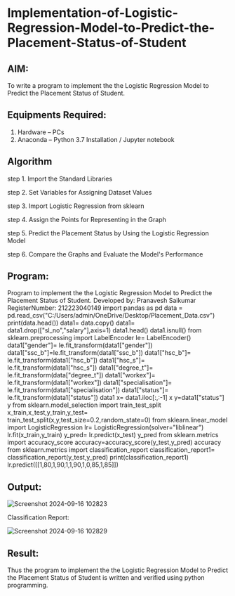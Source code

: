 # Implementation-of-Logistic-Regression-Model-to-Predict-the-Placement-Status-of-Student

## AIM:
To write a program to implement the the Logistic Regression Model to Predict the Placement Status of Student.

## Equipments Required:
1. Hardware – PCs
2. Anaconda – Python 3.7 Installation / Jupyter notebook

## Algorithm
step 1. Import the Standard Libraries 

step 2. Set Variables for Assigning Dataset Values

step 3. Import Logistic Regression from sklearn

step 4. Assign the Points for Representing in the Graph 

step 5. Predict the Placement Status by Using the Logistic Regression Model

step 6. Compare the Graphs and Evaluate the Model's Performance

## Program:

Program to implement the the Logistic Regression Model to Predict the Placement Status of Student.
Developed by: Pranavesh Saikumar
RegisterNumber: 212223040149 
import pandas as pd
data = pd.read_csv("C:/Users/admin/OneDrive/Desktop/Placement_Data.csv")
print(data.head())
data1= data.copy()
data1= data1.drop(["sl_no","salary"],axis=1)
data1.head()
data1.isnull()
from sklearn.preprocessing import LabelEncoder
le= LabelEncoder()
data1["gender"]= le.fit_transform(data1["gender"])
data1["ssc_b"]=le.fit_transform(data1["ssc_b"])
data1["hsc_b"]= le.fit_transform(data1["hsc_b"])
data1["hsc_s"]= le.fit_transform(data1["hsc_s"])
data1["degree_t"]= le.fit_transform(data["degree_t"])
data1["workex"]= le.fit_transform(data1["workex"])
data1["specialisation"]= le.fit_transform(data1["specialisation"])
data1["status"]= le.fit_transform(data1["status"])
data1
x= data1.iloc[:,:-1]
x
y=data1["status"]
y
from sklearn.model_selection import train_test_split
x_train,x_test,y_train,y_test= train_test_split(x,y,test_size=0.2,random_state=0)
from sklearn.linear_model import LogisticRegression
lr= LogisticRegression(solver="liblinear")
lr.fit(x_train,y_train)
y_pred= lr.predict(x_test)
y_pred
from sklearn.metrics import accuracy_score
accuracy=accuracy_score(y_test,y_pred)
accuracy
from sklearn.metrics import classification_report
classification_report1= classification_report(y_test,y_pred)
print(classification_report1)
lr.predict([[1,80,1,90,1,1,90,1,0,85,1,85]])


## Output:
![Screenshot 2024-09-16 102823](https://github.com/user-attachments/assets/dbcdd5fb-bccf-43c7-a7f3-1f8b3715e341)

Classification Report:

![Screenshot 2024-09-16 102829](https://github.com/user-attachments/assets/cf3d9c79-fd9d-4ea5-9951-6e309cc63ad8)

## Result:

Thus the program to implement the the Logistic Regression Model to Predict the Placement Status of Student is written and verified using python programming.
